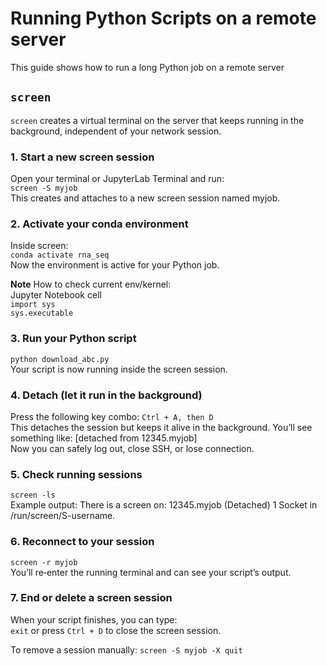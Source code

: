 # Running Python Scripts on a remote server
This guide shows how to run a long Python job on a remote server

## `screen` 
`screen` creates a virtual terminal on the server that keeps running in the background, independent of your network session.

### 1. Start a new screen session
Open your terminal or JupyterLab Terminal and run:  
`screen -S myjob`  
This creates and attaches to a new screen session named myjob.  

### 2. Activate your conda environment  
Inside screen:  
`conda activate rna_seq`  
Now the environment is active for your Python job.  

**Note** How to check current env/kernel:   
Jupyter Notebook cell   
`import sys`   
`sys.executable`

### 3. Run your Python script
`python download_abc.py`  
Your script is now running inside the screen session.

### 4. Detach (let it run in the background)
Press the following key combo:
`Ctrl + A, then D`  
This detaches the session but keeps it alive in the background. You’ll see something like:
[detached from 12345.myjob]  
Now you can safely log out, close SSH, or lose connection.

### 5. Check running sessions
`screen -ls`  
Example output:
There is a screen on:
    12345.myjob  (Detached)
1 Socket in /run/screen/S-username.

### 6. Reconnect to your session
`screen -r myjob`   
You’ll re‑enter the running terminal and can see your script’s output.   

### 7. End or delete a screen session  
When your script finishes, you can type:  
`exit` or press `Ctrl + D` to close the screen session.

To remove a session manually:
`screen -S myjob -X quit`


